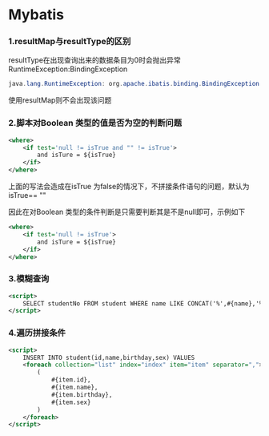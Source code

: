 # **Mybatis**

### 1.resultMap与resultType的区别

​	resultType在出现查询出来的数据条目为0时会抛出异常RuntimeException:BindingException

```java
java.lang.RuntimeException: org.apache.ibatis.binding.BindingException: Mapper method 'cn.xxx.TestMapper.test attempted to return null from a method with a primitive return type (int).
```

使用resultMap则不会出现该问题

### 2.脚本对Boolean 类型的值是否为空的判断问题

```xml
<where>
	<if test='null != isTrue and "" != isTrue'>
		and isTure = ${isTrue}
	</if>
</where>
```

上面的写法会造成在isTrue 为false的情况下，不拼接条件语句的问题，默认为isTrue== ""

因此在对Boolean 类型的条件判断是只需要判断其是不是null即可，示例如下

```xml
<where>
	<if test='null != isTrue'>
		and isTure = ${isTrue}
	</if>
</where>
```

### 3.模糊查询

```xml
<script>
	SELECT studentNo FROM student WHERE name LIKE CONCAT('%',#{name},'%')
</script>
```

### 4.遍历拼接条件

```xml
<script>
	INSERT INTO student(id,name,birthday,sex) VALUES
    <foreach collection="list" index="index" item="item" separator=",">
    	(
        	#{item.id},
        	#{item.name},
        	#{item.birthday},
        	#{item.sex}
     	)
    </foreach>
</script>
```

